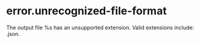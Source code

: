 # error.unrecognized-file-format

The output file %s has an unsupported extension. Valid extensions include: .json.
